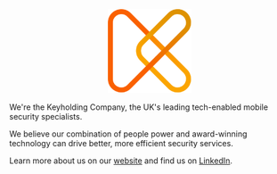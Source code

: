 <div align="center"><a href="https://www.keyholding.com/"><img width=150 src="./logo.svg" /></a></div>


We're the Keyholding Company, the UK's leading tech-enabled mobile security specialists.

We believe our combination of people power and award-winning technology can drive better, more efficient security services.

Learn more about us on our [website](https://www.keyholding.com/) and find us on [LinkedIn](https://www.linkedin.com/company/the-keyholding-company).